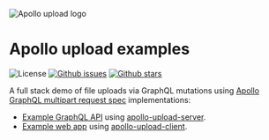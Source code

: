 ![Apollo upload logo](https://cdn.rawgit.com/jaydenseric/apollo-upload-client/27b1f20/apollo-upload-logo.svg)

# Apollo upload examples

![License](https://img.shields.io/badge/license-MIT-blue.svg)
[![Github issues](https://img.shields.io/github/issues/jaydenseric/apollo-upload-examples.svg)](https://github.com/jaydenseric/apollo-upload-examples/issues)
[![Github stars](https://img.shields.io/github/stars/jaydenseric/apollo-upload-examples.svg)](https://github.com/jaydenseric/apollo-upload-examples/stargazers)

A full stack demo of file uploads via GraphQL mutations using [Apollo](https://apollographql.com) [GraphQL multipart request spec](https://github.com/jaydenseric/graphql-multipart-request-spec) implementations:

* [Example GraphQL API](api) using [apollo-upload-server](https://github.com/jaydenseric/apollo-upload-server).
* [Example web app](app) using [apollo-upload-client](https://github.com/jaydenseric/apollo-upload-client).
